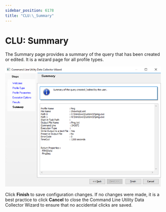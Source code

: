 ```yaml
---
sidebar_position: 6178
title: "CLU:\_Summary"
---
```


# CLU: Summary

The Summary page provides a summary of the query that has been created or edited. It is a wizard page for all profile types.

![Command Line Utility Data Collector Wizard Summary page](../../../../../../../static/images/AccessAnalyzer_12.0/Content/Resources/Images/EnterpriseAuditor/Admin/DataCollector/CommandLineUtility/Summary.png "Command Line Utility Data Collector Wizard Summary page")

Click **Finish** to save configuration changes. If no changes were made, it is a best practice to click **Cancel** to close the Command Line Utility Data Collector Wizard to ensure that no accidental clicks are saved.
